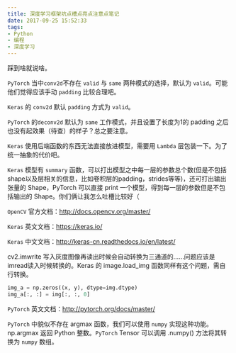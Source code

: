 ```yaml
---
title: 深度学习框架坑点槽点亮点注意点笔记
date: 2017-09-25 15:52:33
tags:
- Python
- 编程
- 深度学习
---
```


踩到啥就说啥。

<!-- more -->

`PyTorch` 当中`conv2d`不存在 `valid` 与 `same` 两种模式的选择，默认为 `valid`。可能他们觉得应该手动 `padding` 比较合理吧。

`Keras` 的 `conv2d` 默认 `padding` 方式为 `valid`。

`PyTorch` 的`deconv2d` 默认为 `same` 工作模式，并且设置了长度为1的 padding 之后也没有起效果（待查）的样子？总之要注意。

`Keras` 使用后端函数的东西无法直接放进模型，需要用 `Lambda` 层包装一下。为了统一抽象的代价吧。

`Keras` 模型有 `summary` 函数，可以打出模型之中每一层的参数总个数(但是不包括shape以及层相关的信息，比如卷积层的padding，strides等等)，还可打出输出张量的 Shape，PyTorch 可以直接 print 一个模型，得到每一层的参数但是不包括输出的 Shape。你们俩让我怎么吐槽比较好（

`OpenCV` 官方文档：http://docs.opencv.org/master/

`Keras` 英文文档：https://keras.io/

`Keras` 中文文档：http://keras-cn.readthedocs.io/en/latest/

cv2.imwrite 写入灰度图像再读出时候会自动转换为三通道的……问题应该是imread读入时候转换的。Keras 的 image.load_img 函数同样有这个问题，需自行转换。

```python
img_a = np.zeros((x, y), dtype=img.dtype)
img_a[:, :] = img[:, :, 0]
```

`PyTorch` 英文文档：http://pytorch.org/docs/master/

`PyTorch` 中貌似不存在 argmax 函数，我们可以使用 `numpy` 实现这种功能。np.argmax 返回 Python 整数。`PyTorch` Tensor 可以调用 .numpy() 方法将其转换为 `numpy` 数组。